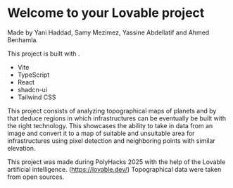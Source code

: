 # Welcome to your Lovable project

Made by Yani Haddad, Samy Mezimez, Yassine Abdellatif and Ahmed Benhamla.

This project is built with .

- Vite
- TypeScript
- React
- shadcn-ui
- Tailwind CSS

This project consists of analyzing topographical maps of planets and by that deduce regions in which infrastructures can be eventually be built with the right technology.
This showcases the ability to take in data from an image and convert it to a map of suitable and unsuitable area for infrastructures using pixel detection and neighboring points with similar elevation.

This project was made during PolyHacks 2025 with the help of the Lovable artificial intelligence. (https://lovable.dev/)
Topographical data were taken from open sources.
